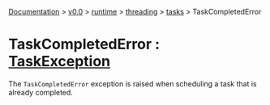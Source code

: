 [Documentation](/docs/documentation.md) >
 [v0.0](/docs/0.0/version.md) >
  [runtime](/docs/0.0/runtime/module.md) >
   [threading](/docs/0.0/runtime/threading/module.md) >
    [tasks](/docs/0.0/runtime/threading/tasks/module.md) >
     TaskCompletedError

# TaskCompletedError : [TaskException](task_exception.md)

The `TaskCompletedError` exception is raised when scheduling a task that is already completed.